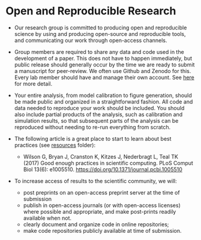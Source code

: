 # Open and Reproducible Research

* Our research group is committed to producing open and reproducible science by using and producing open-source and reproducible tools, and communicating our work through open-access channels.

* Group members are required to share any data and code used in the development of a paper. This does not have to happen immediately, but public release should generally occur by the time we are ready to submit a manuscript for peer-review. We often use Github and Zenodo for this. Every lab member should have and manage their own account. See [here](git-and-github.md) for more detail. 

* Your entire analysis, from model calibration to figure generation, should be made public and organized in a straightforward fashion. All code and data needed to reproduce your work should be included. You should also include partial products of the analysis, such as calibration and simulation results, so that subsequent parts of the analysis can be reproduced without needing to re-run everything from scratch.
* The following article is a great place to start to learn about best practices (see [resources](resources) folder): 
  * Wilson G, Bryan J, Cranston K, Kitzes J, Nederbragt L, Teal TK (2017) Good enough practices in scientific computing. PLoS Comput Biol 13(6): e1005510. https://doi.org/10.1371/journal.pcbi.1005510
* To increase access of results to the scientific community, we will: 
  * post preprints on an open-access preprint server at the time of submission
  * publish in open-access journals (or with open-access licenses) where possible and appropriate, and make post-prints readily available when not.
  * clearly document and organize code in online repositories;
  * make code repositories publicly available at time of submission.
